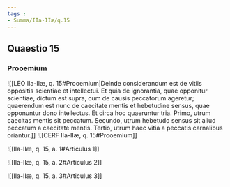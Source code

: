 ```yaml
---
tags : 
- Summa/IIa-IIæ/q.15
---
```


## Quaestio 15

### Prooemium

![[LEO IIa-IIæ, q. 15#Prooemium|Deinde considerandum est de vitiis oppositis scientiae et intellectui. Et quia de ignorantia, quae opponitur scientiae, dictum est supra, cum de causis peccatorum ageretur; quaerendum est nunc de caecitate mentis et hebetudine sensus, quae opponuntur dono intellectus. Et circa hoc quaeruntur tria. Primo, utrum caecitas mentis sit peccatum. Secundo, utrum hebetudo sensus sit aliud peccatum a caecitate mentis. Tertio, utrum haec vitia a peccatis carnalibus oriantur.]]
![[CERF IIa-IIæ, q. 15#Prooemium]]

![[IIa-IIæ, q. 15, a. 1#Articulus 1]]

![[IIa-IIæ, q. 15, a. 2#Articulus 2]]

![[IIa-IIæ, q. 15, a. 3#Articulus 3]]

